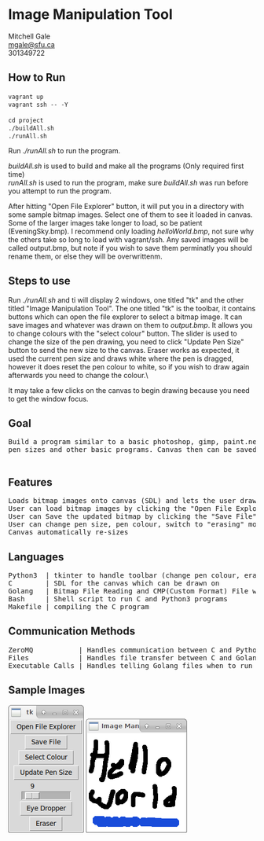 # Image Manipulation Tool

Mitchell Gale\
mgale@sfu.ca\
301349722

## How to Run
```
vagrant up
vagrant ssh -- -Y

cd project
./buildAll.sh
./runAll.sh
```
Run *./runAll.sh* to run the program.


*buildAll.sh* is used to build and make all the programs (Only required first time)\
*runAll.sh* is used to run the program, make sure *buildAll.sh* was run before you attempt to run the program.

After hitting "Open File Explorer" button, it will put you in a directory with some sample bitmap images. Select one of them to see it loaded in canvas. Some of the larger images take longer to load, so be patient (EveningSky.bmp). I recommend only loading *helloWorld.bmp*, not sure why the others take so long to load with vagrant/ssh.
Any saved images will be called output.bmp, but note if you wish to save them perminatly you should rename them, or else they will be overwrittenm. 

## Steps to use
Run *./runAll.sh* and ti will display 2 windows, one titled "tk" and the other titled "Image Manipulation Tool". The one titled "tk" is the toolbar, it contains buttons which can open the file explorer to select a bitmap image. It can save images and whatever was drawn on them to *output.bmp*. It allows you to change colours with the "select colour" button. The slider is used to change the size of the pen drawing, you need to click "Update Pen Size" button to send the new size to the canvas. Eraser works as expected, it used the current pen size and draws white where the pen is dragged, however it does reset the pen colour to white, so if you wish to draw again afterwards you need to change the colour.\

It may take a few clicks on the canvas to begin drawing because you need to get the window focus.

## Goal
<pre>
Build a program similar to a basic photoshop, gimp, paint.net or paint tool. Can draw on a canvas of loaded images, change
pen sizes and other basic programs. Canvas then can be saved as a bitmap, or bitmap can be loaded in and drawn on.

</pre>

## Features
<pre>
Loads bitmap images onto canvas (SDL) and lets the user draw on them.
User can load bitmap images by clicking the "Open File Explorer" button in the toolbar, which will open a window exploerer
User can Save the updated bitmap by clicking the "Save File" button in the toolbar, which will save the file in output.bmp
User can change pen size, pen colour, switch to "erasing" mode
Canvas automatically re-sizes
</pre>


## Languages
<pre>
Python3  | tkinter to handle toolbar (change pen colour, eraser, size of pen
C        | SDL for the canvas which can be drawn on 
Golang   | Bitmap File Reading and CMP(Custom Format) File writing. CMP file Reading and BMP file Writing
Bash     | Shell script to run C and Python3 programs 
Makefile | compiling the C program
</pre>

## Communication Methods
<pre>
ZeroMQ           | Handles communication between C and Python (2-way) - Sends information about toolbar changes
Files            | Handles file transfer between C and Golang (2-way) - Sends CMP file from Golang to C to be displayed on screen, sends CMP from C to Golang
Executable Calls | Handles telling Golang files when to run and handle files given to it (1-way)
</pre>

## Sample Images
![Toolbar](ToolBar.png)
![Canvas](Canvas.png)

